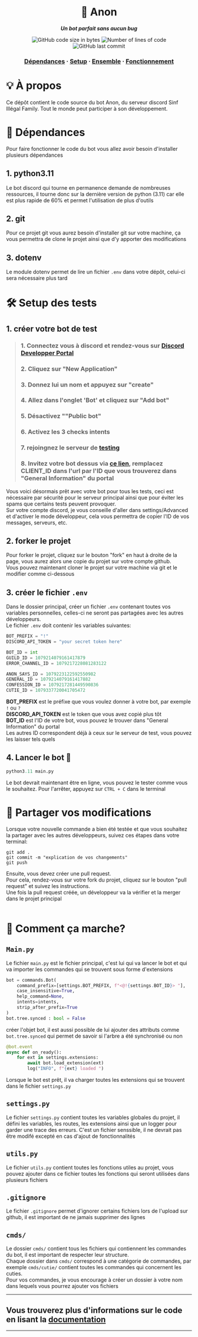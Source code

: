 <h1 align="center">
	🤖 Anon
</h1>

<p align="center">
	<b><i>Un bot parfait sans aucun bug</i></b><br>
</p>

<p align="center">
	<img alt="GitHub code size in bytes" src="https://img.shields.io/github/languages/code-size/RobinRab/SINF-Bot?color=lightblue" />
	<img alt="Number of lines of code" src="https://img.shields.io/tokei/lines/github/RobinRab/SINF-Bot?color=critical" />
	<img alt="GitHub last commit" src="https://img.shields.io/github/last-commit/RobinRab/SINF-Bot?color=green" />
</p>

<h3 align="center">
	<a href="#-dépendances">Dépendances</a>
	<span> · </span>
	<a href="#%EF%B8%8F-setup-le-bot">Setup</a>
	<span> · </span>
	<a href="#-partager-vos-modifications">Ensemble</a>
	<span> · </span>
	<a href="#-comment-ça-marche">Fonctionnement</a>
</h3>


# 💡 À propos
Ce dépôt contient le code source du bot Anon, du serveur discord Sinf Illégal Family. Tout le monde peut participer à son développement.



# 📖 Dépendances
Pour faire fonctionner le code du bot vous allez avoir besoin d'installer plusieurs dépendances 

## 1. python3.11
Le bot discord qui tourne en permanence demande de nombreuses ressources, il tourne donc sur la dernière version de python (3.11) car elle est plus rapide de 60% et permet l'utilisation de plus d'outils

## 2. git
Pour ce projet git vous aurez besoin d'installer git sur votre machine, ça vous permettra de clone le projet ainsi que d'y apporter des modifications

## 3. dotenv
Le module dotenv permet de lire un fichier `.env` dans votre dépôt, celui-ci sera nécessaire plus tard

# 🛠️ Setup des tests
## 1. créer votre bot de test
> ### 1. Connectez vous à discord et rendez-vous sur [Discord Developper Portal](https://discord.com/developers/applications)
> ### 2. Cliquez sur "New Application"
> ### 3. Donnez lui un nom et appuyez sur "create"
> ### 4. Allez dans l'onglet 'Bot' et cliquez sur "Add bot" 
> ### 5. Désactivez ""Public bot"
> ### 6. Activez les 3 checks intents 
> ### 7. rejoingnez le serveur de [testing](https://discord.gg/5braTFUa8h)
> ### 8. Invitez votre bot dessus via [ce lien](https://discord.com/oauth2/authorize?response_type=code&client_id=CLIENT_ID&scope=bot+applications.commands&permissions=8&guild_id=1078948017773756496), remplacez CLIENT_ID dans l'url par l'ID que vous trouverez dans "General Information" du portal
Vous voici désormais prêt avec votre bot pour tous les tests, ceci est nécessaire par sécurité pour le serveur principal ainsi que pour éviter les spams que certains tests peuvent provoquer. <br> Sur votre compte discord, je vous conseille d'aller dans settings/Advanced et d'activer le mode développeur, cela vous permettra de copier l'ID de vos messages, serveurs, etc.

## 2. forker le projet
Pour forker le projet, cliquez sur le bouton "fork" en haut à droite de la page, vous aurez alors une copie du projet sur votre compte github. <br> Vous pouvez maintenant cloner le projet sur votre machine via git et le modifier comme ci-dessous

## 3. créer le fichier `.env`
Dans le dossier principal, créer un fichier `.env` contenant toutes vos variables personnelles, celles-ci ne seront pas partagées avec les autres développeurs. <br> Le fichier `.env` doit contenir les variables suivantes:
```py
BOT_PREFIX = "!"
DISCORD_API_TOKEN = "your secret token here"

BOT_ID = int
GUILD_ID = 1079214079161417879
ERROR_CHANNEL_ID = 1079217228081283122

ANON_SAYS_ID = 1079223122592550982
GENERAL_ID = 1079214079161417882
CONFESSION_ID = 1079217281449590836
CUTIE_ID = 1079337720041705472
```
**BOT_PREFIX** est le préfixe que vous voulez donner à votre bot, par exemple `!` ou `?` <br>
**DISCORD_API_TOKEN** est le token que vous avez copié plus tôt <br> 
**BOT_ID** est l'ID de votre bot, vous pouvez le trouver dans "General Information" du portal <br>
Les autres ID correspondent déjà à ceux sur le serveur de test, vous pouvez les laisser tels quels

## 4. Lancer le bot 🚀
```py
python3.11 main.py
```
Le bot devrait maintenant être en ligne, vous pouvez le tester comme vous le souhaitez. Pour l'arrêter, appuyez sur `CTRL + C` dans le terminal

# 📡 Partager vos modifications
Lorsque votre nouvelle commande a bien été testée et que vous souhaitez la partager avec les autres développeurs, suivez ces étapes dans votre terminal:
```
git add .
git commit -m "explication de vos changements"
git push
```
Ensuite, vous devez créer une pull request. <br> Pour cela, rendez-vous sur votre fork du projet, cliquez sur le bouton "pull request" et suivez les instructions. <br> Une fois la pull request créée, un développeur va la vérifier et la merger dans le projet principal <br> <br> 

# 📝 Comment ça marche?
## `Main.py`
Le fichier `main.py` est le fichier principal, c'est lui qui va lancer le bot et qui va importer les commandes qui se trouvent sous forme d'extensions 
```py
bot = commands.Bot( 
	command_prefix=[settings.BOT_PREFIX, f"<@!{settings.BOT_ID}> "],
	case_insensitive=True,
	help_command=None,
	intents=intents,
	strip_after_prefix=True
)
bot.tree.synced : bool = False
```
créer l'objet bot, il est aussi possible de lui ajouter des attributs comme `bot.tree.synced` qui permet de savoir si l'arbre a été synchronisé ou non

```py
@bot.event
async def on_ready():
	for ext in settings.extensions:
		await bot.load_extension(ext)
		log("INFO", f"{ext} loaded ")
```
Lorsque le bot est prêt, il va charger toutes les extensions qui se trouvent dans le fichier `settings.py`

## `settings.py`
Le fichier `settings.py` contient toutes les variables globales du projet, il défini les variables, les routes, les extensions ainsi que un logger pour garder une trace des erreurs. C'est un fichier senssible, il ne devrait pas être modifé excepté en cas d'ajout de fonctionnalités

## `utils.py`
Le fichier `utils.py` contient toutes les fonctions utiles au projet, vous pouvez ajouter dans ce fichier toutes les fonctions qui seront utilisées dans plusieurs fichiers

## `.gitignore`
Le fichier `.gitignore` permet d'ignorer certains fichiers lors de l'upload sur github, il est important de ne jamais supprimer des lignes

## `cmds/`
Le dossier `cmds/` contient tous les fichiers qui contiennent les commandes du bot, il est important de respecter leur structure. <br>
Chaque dossier dans `cmds/` correspond à une catégorie de commandes, par exemple `cmds/cutie/` contient toutes les commandes qui concernent les cuties. <br>
Pour vos commandes, je vous encourage à créer un dossier à votre nom dans lequels vous pourrez ajouter vos fichiers 

---

## Vous trouverez plus d'informations sur le code en lisant la [documentation](https://discordpy.readthedocs.io/en/stable/)
--- 